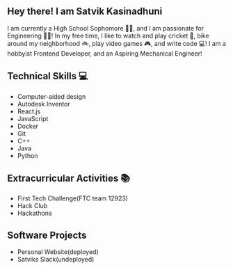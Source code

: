 ## Hey there! I am Satvik Kasinadhuni 
I am currently a High School Sophomore 👨‍🎓, and I am passionate for Engineering 🧑‍🔧! In my free time, I like to watch and play cricket 🏏, bike around my neighborhood 🚲, play video games 🎮, and write code 💻! I am a hobbyist Frontend Developer, and an Aspiring Mechanical Engineer!



## Technical Skills 💻
- Computer-aided design 
- Autodesk Inventor
- React.js
- JavaScript
- Docker 
- Git
- C++
- Java
- Python


## Extracurricular Activities 📚
- First Tech Challenge(FTC team 12923) 
- Hack Club 
- Hackathons 

## Software Projects 
- Personal Website(deployed)
- Satviks Slack(undeployed)




<!--
**KasinadhuniProgrammer/KasinadhuniProgrammer** is a ✨ _special_ ✨ repository because its `README.md` (this file) appears on your GitHub profile.

